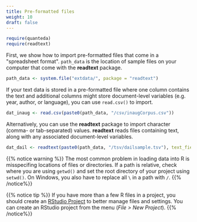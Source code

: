 ```yaml
---
title: Pre-formatted files
weight: 10
draft: false
---
```



```r
require(quanteda)
require(readtext)
```

First, we show how to import pre-formatted files that come in a "spreadsheet format". `path_data` is the location of sample files on your computer that come with the **readtext** package.


```r
path_data <- system.file("extdata/", package = "readtext")
```

If your text data is stored in a pre-formatted file where one column contains the text and additional columns might store document-level variables (e.g. year, author, or language), you can use `read.csv()` to import.


```r
dat_inaug <- read.csv(paste0(path_data, "/csv/inaugCorpus.csv"))
```

Alternatively, you can use the **readtext** package to import character (comma- or tab-separated) values. **readtext** reads files containing text, along with any associated document-level variables.


```r
dat_dail <- readtext(paste0(path_data, "/tsv/dailsample.tsv"), text_field = "speech")
```

{{% notice warning %}}
The most common problem in loading data into R is misspecifing locations of files or directories. If a path is relative, check where you are using `getwd()` and set the root directory of your project using `setwd()`. On Windows, you also have to replace all `\` in a path with `/`.
{{% /notice%}}

{{% notice tip %}}
If you have more than a few R files in a project, you should create an [RStudio Project](https://support.rstudio.com/hc/en-us/articles/200526207-Using-Projects) to better manage files and settings. You can create an RStudio project from the menu (_File > New Project_).
{{% /notice%}}
